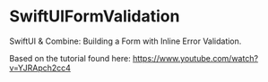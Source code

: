 # SwiftUIFormValidation
SwiftUI &amp; Combine: Building a Form with Inline Error Validation.

Based on the tutorial found here:
https://www.youtube.com/watch?v=YJRApch2cc4
